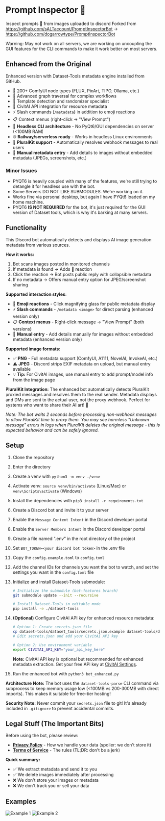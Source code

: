 
# Prompt Inspector 🔎

Inspect prompts 🔎 from images uploaded to discord
Forked from https://github.com/sALTaccount/PromptInspectorBot → https://github.com/dogarrowtype/PromptInspectorBot

Warning: May not work on all servers, we are working on uncoupling the GUI features for the CLI commands to make it work better on most servers.

## Enhanced from the Original

Enhanced version with Dataset-Tools metadata engine installed from GitHub.
- 🚀 200+ ComfyUI node types (FLUX, PixArt, TIPO, Ollama, etc.)
- 🚀 Advanced graph traversal for complex workflows
- 🚀 Template detection and randomizer specialist
- 🚀 CivitAI API integration for resource metadata
- ⚡ Slash commands (`/metadata`) in addition to emoji reactions
- 📋 Context menus (right-click → "View Prompt")
- 💾 **Headless CLI architecture** - No PyQt6/GUI dependencies on server (<100MB RAM)
- 🌐 **Railway/serverless ready** - Works in headless Linux environments
- 🌈 **PluralKit support** - Automatically resolves webhook messages to real users
- 📝 **Manual metadata entry** - Add details to images without embedded metadata (JPEGs, screenshots, etc.)

### Minor Issues

- PYQT6 is heavily coupled with many of the features, we're still trying to detangle it for headless use with the bot.
- Some Servers DO NOT LIKE SUBMODULES. We're working on it.
- Works fine via personal desktop, but again I have PYQt6 loaded on my home machine.
- PYQT6 **IS NOT REQUIRED** for the bot, it's just required for the GUI version of Dataset tools, which is why it's barking at many servers.

## Functionality

This Discord bot automatically detects and displays AI image generation metadata from various sources.

**How it works:**
1. Bot scans images posted in monitored channels
2. If metadata is found → Adds 🔎 reaction
3. Click the reaction → Bot posts public reply with collapsible metadata
4. If no metadata → Offers manual entry option for JPEG/screenshot sharing

**Supported interaction styles:**
- 🔎 **Emoji reactions** - Click magnifying glass for public metadata display
- ⚡ **Slash commands** - `/metadata <image>` for direct parsing (enhanced version only)
- 📋 **Context menus** - Right-click message → "View Prompt" (both versions)
- 📝 **Manual entry** - Add details manually for images without embedded metadata (enhanced version only)

**Supported image formats:**
- ✅ **PNG** - Full metadata support (ComfyUI, A1111, NovelAI, InvokeAI, etc.)
- ⚠️ **JPEG** - Discord strips EXIF metadata on upload, but manual entry available
- 💡 **Tip:** For CivitAI images, use manual entry to add prompt/model info from the image page

**PluralKit Integration:**
The enhanced bot automatically detects PluralKit proxied messages and resolves them to the real sender. Metadata displays and DMs are sent to the actual user, not the proxy webhook. Perfect for systems who want to share their AI art! 🌈

*Note: The bot waits 2 seconds before processing non-webhook messages to allow PluralKit time to proxy them. You may see harmless "Unknown message" errors in logs when PluralKit deletes the original message - this is expected behavior and can be safely ignored.*

## Setup

1. Clone the repository
2. Enter the directory
3. Create a venv with `python3 -m venv ./venv`
4. Activate venv: `source venv/bin/activate` (Linux/Mac) or `venv\Scripts\activate` (Windows)
5. Install the dependencies with `pip3 install -r requirements.txt`
6. Create a Discord bot and invite it to your server
7. Enable the `Message Content Intent` in the Discord developer portal
8. Enable the `Server Members Intent` in the Discord developer portal
9. Create a file named ".env" in the root directory of the project
10. Set `BOT_TOKEN=<your discord bot token>` in the .env file
11. Copy the `config.example.toml` to `config.toml`
12. Add the channel IDs for channels you want the bot to watch, and set the settings you want in the `config.toml` file
13. Initialize and install Dataset-Tools submodule:
    ```bash
    # Initialize the submodule (bot-features branch)
    git submodule update --init --recursive

    # Install Dataset-Tools in editable mode
    pip install -e ./dataset-tools
    ```

14. **(Optional)** Configure CivitAI API key for enhanced resource metadata:
    ```bash
    # Option 1: Create secrets.json file
    cp dataset-tools/dataset_tools/secrets.json.example dataset-tools/dataset_tools/secrets.json
    # Edit secrets.json and add your CivitAI API key

    # Option 2: Use environment variable
    export CIVITAI_API_KEY="your_api_key_here"
    ```

    **Note:** CivitAI API key is optional but recommended for enhanced metadata extraction. Get your free API key at [CivitAI Settings](https://civitai.com/user/account).

15. Run the enhanced bot with `python3 bot_enhanced.py`

**Architecture Note:** The bot uses the `dataset-tools-parse` CLI command via subprocess to keep memory usage low (<100MB vs 200-300MB with direct imports). This makes it suitable for free-tier hosting!

**Security Note:** Never commit your `secrets.json` file to git! It's already included in `.gitignore` to prevent accidental commits.

## Legal Stuff (The Important Bits)

Before using the bot, please review:
- **[Privacy Policy](PRIVACY.md)** - How we handle your data (spoiler: we don't store it)
- **[Terms of Service](TERMS_OF_SERVICE.md)** - The rules (TL;DR: don't be a jerk)

**Quick summary:**
- ✅ We extract metadata and send it to you
- ✅ We delete images immediately after processing
- ❌ We don't store your images or metadata
- ❌ We don't track you or sell your data

## Examples
![Example 1](images/2023-03-09_00-14.png)
![Example 2](images/2023-03-09_00-14_1.png)

